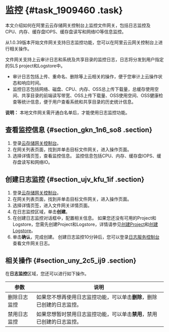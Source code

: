 # 监控 {#task_1909460 .task}

本文介绍如何在阿里云云存储网关控制台上监控文件网关，包括日志监控及CPU、内存、缓存盘IOPS、缓存盘读写和网络IO等信息监控。

从1.0.39版本开始文件网关支持日志监控功能，您可以在阿里云云网关控制台上进行相关操作。

文件网关支持上云审计日志和系统及共享目录的监控日志，日志将分发到用户指定的SLS project和Logstore中。

-   审计日志包括上传、重命名、删除等上云相关的操作，便于您审计上云操作状态和响应时间。
-   监控日志包括网络、磁盘、CPU、内存、OSS总上传下载量，总缓存使用空间、共享目录的前端读写带宽、OSS上传下载量、OSS使用空间、OSS健康检查等统计信息，便于用户查看系统和共享目录的历史统计信息。

**说明：** 本地文件网关需开通白名单后，才能使用日志监控功能。

## 查看监控信息 {#section_gkn_1n6_so8 .section}

1.  登录[云存储网关控制台](https://sgwnew.console.aliyun.com/)。
2.  在网关列表页面，找到并单击目标文件网关，进入操作页面。
3.  选择详情页签，查看监控信息。 监控信息包括CPU、内存、缓存盘IOPS、缓存盘读写和网络IO。

## 创建日志监控 {#section_ujv_kfu_1if .section}

1.  登录[云存储网关控制台](https://sgwnew.console.aliyun.com/)。
2.  在网关列表页面，找到并单击目标文件网关，进入操作页面。
3.  选择详情页签，进入文件网关详情页面。
4.  在日志监控区域，单击**创建**。
5.  在创建日志监控对话框中，配置相关信息。 如果您还没有可用的Project和Logstore，您需先创建Project和Logstore，详情请参见[创建Project](../../../../../cn.zh-CN/准备工作/操作Project.md#section_ahq_ggx_ndb)和[创建Logstore](../../../../../cn.zh-CN/准备工作/操作Logstore.md#section_v52_2jx_ndb)。
6.  单击**确认**，完成创建。 创建日志监控10分钟后，您可以登录[日志服务控制台](https://sls.console.aliyun.com/)查看文件网关日志。

## 相关操作 {#section_uny_2c5_ij9 .section}

在**日志监控**区域，您还可以进行如下操作。

|参数|说明|
|--|--|
|删除日志监控|如果您不想再使用日志监控功能，可以单击**删除**，删除已创建的日志监控。|
|禁用日志监控|如果您想暂时禁用日志监控功能，可以单击**禁用**，禁用已创建的日志监控。|


